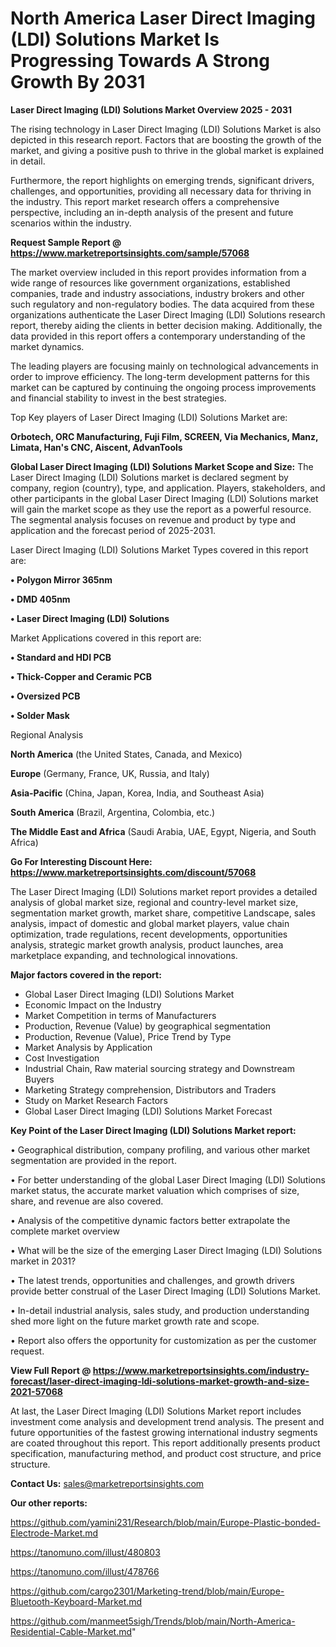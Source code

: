 # North America Laser Direct Imaging (LDI) Solutions Market Is Progressing Towards A Strong Growth By 2031

<Strong> Laser Direct Imaging (LDI) Solutions Market Overview 2025 - 2031</strong>

The rising technology in Laser Direct Imaging (LDI) Solutions Market is also depicted in this research report. Factors that are boosting the growth of the market, and giving a positive push to thrive in the global market is explained in detail.

Furthermore, the report highlights on emerging trends, significant drivers, challenges, and opportunities, providing all necessary data for thriving in the industry. This report market research offers a comprehensive perspective, including an in-depth analysis of the present and future scenarios within the industry.

<strong>Request Sample Report @ <a href=https://www.marketreportsinsights.com/sample/57068>https://www.marketreportsinsights.com/sample/57068</a></strong>

The market overview included in this report provides information from a wide range of resources like government organizations, established companies, trade and industry associations, industry brokers and other such regulatory and non-regulatory bodies. The data acquired from these organizations authenticate the Laser Direct Imaging (LDI) Solutions research report, thereby aiding the clients in better decision making. Additionally, the data provided in this report offers a contemporary understanding of the market dynamics.

The leading players are focusing mainly on technological advancements in order to improve efficiency. The long-term development patterns for this market can be captured by continuing the ongoing process improvements and financial stability to invest in the best strategies.

Top Key players of Laser Direct Imaging (LDI) Solutions Market are:

<strong>Orbotech, ORC Manufacturing, Fuji Film, SCREEN, Via Mechanics, Manz, Limata, Han&#39;s CNC, Aiscent, AdvanTools</strong>

<strong><b>Global Laser Direct Imaging (LDI) Solutions Market Scope and Size:</b></strong>
The Laser Direct Imaging (LDI) Solutions market is declared segment by company, region (country), type, and application. Players, stakeholders, and other participants in the global Laser Direct Imaging (LDI) Solutions market will gain the market scope as they use the report as a powerful resource. The segmental analysis focuses on revenue and product by type and application and the forecast period of 2025-2031.

Laser Direct Imaging (LDI) Solutions Market Types covered in this report are:

<strong>• Polygon Mirror 365nm

• DMD 405nm

• Laser Direct Imaging (LDI) Solutions</strong>

Market Applications covered in this report are:

<strong>• Standard and HDI PCB

• Thick-Copper and Ceramic PCB

• Oversized PCB

• Solder Mask</strong> 

Regional Analysis

<strong>North America</strong> (the United States, Canada, and Mexico)

<strong>Europe</strong> (Germany, France, UK, Russia, and Italy)

<strong>Asia-Pacific</strong> (China, Japan, Korea, India, and Southeast Asia)

<strong>South America</strong> (Brazil, Argentina, Colombia, etc.)

<strong>The Middle East and Africa</strong> (Saudi Arabia, UAE, Egypt, Nigeria, and South Africa)

<strong>Go For Interesting Discount Here: <a href=https://www.marketreportsinsights.com/discount/57068>https://www.marketreportsinsights.com/discount/57068</a></strong>

The Laser Direct Imaging (LDI) Solutions market report provides a detailed analysis of global market size, regional and country-level market size, segmentation market growth, market share, competitive Landscape, sales analysis, impact of domestic and global market players, value chain optimization, trade regulations, recent developments, opportunities analysis, strategic market growth analysis, product launches, area marketplace expanding, and technological innovations.

<strong><b>Major factors covered in the report:</b></strong>
<ul>
  <li>Global Laser Direct Imaging (LDI) Solutions Market </li>
  <li>Economic Impact on the Industry</li>
  <li>Market Competition in terms of Manufacturers</li>
  <li>Production, Revenue (Value) by geographical segmentation</li>
  <li>Production, Revenue (Value), Price Trend by Type</li>
  <li>Market Analysis by Application</li>
  <li>Cost Investigation</li>
  <li>Industrial Chain, Raw material sourcing strategy and Downstream Buyers</li>
  <li>Marketing Strategy comprehension, Distributors and Traders</li>
  <li>Study on Market Research Factors</li>
  <li>Global Laser Direct Imaging (LDI) Solutions Market Forecast</li>
</ul>

<strong><b>Key Point of the Laser Direct Imaging (LDI) Solutions Market report:</b></strong>

• Geographical distribution, company profiling, and various other market segmentation are provided in the report.

• For better understanding of the global Laser Direct Imaging (LDI) Solutions market status, the accurate market valuation which comprises of size, share, and revenue are also covered.

• Analysis of the competitive dynamic factors better extrapolate the complete market overview

• What will be the size of the emerging Laser Direct Imaging (LDI) Solutions market in 2031?

• The latest trends, opportunities and challenges, and growth drivers provide better construal of the Laser Direct Imaging (LDI) Solutions Market.

• In-detail industrial analysis, sales study, and production understanding shed more light on the future market growth rate and scope.

• Report also offers the opportunity for customization as per the customer request.

<strong><b>View Full Report @ <a href=https://www.marketreportsinsights.com/industry-forecast/laser-direct-imaging-ldi-solutions-market-growth-and-size-2021-57068>https://www.marketreportsinsights.com/industry-forecast/laser-direct-imaging-ldi-solutions-market-growth-and-size-2021-57068</a></b></strong>


At last, the Laser Direct Imaging (LDI) Solutions Market report includes investment come analysis and development trend analysis. The present and future opportunities of the fastest growing international industry segments are coated throughout this report. This report additionally presents product specification, manufacturing method, and product cost structure, and price structure.

<strong>Contact Us:</strong>
sales@marketreportsinsights.com

<strong>Our other reports:</strong>

<a href=https://github.com/yamini231/Research/blob/main/Europe-Plastic-bonded-Electrode-Market.md>https://github.com/yamini231/Research/blob/main/Europe-Plastic-bonded-Electrode-Market.md</a>

<a href=https://tanomuno.com/illust/480803>https://tanomuno.com/illust/480803</a>

<a href=https://tanomuno.com/illust/478766>https://tanomuno.com/illust/478766</a>

<a href=https://github.com/cargo2301/Marketing-trend/blob/main/Europe-Bluetooth-Keyboard-Market.md>https://github.com/cargo2301/Marketing-trend/blob/main/Europe-Bluetooth-Keyboard-Market.md</a>

<a href=https://github.com/manmeet5sigh/Trends/blob/main/North-America-Residential-Cable-Market.md>https://github.com/manmeet5sigh/Trends/blob/main/North-America-Residential-Cable-Market.md</a>"
